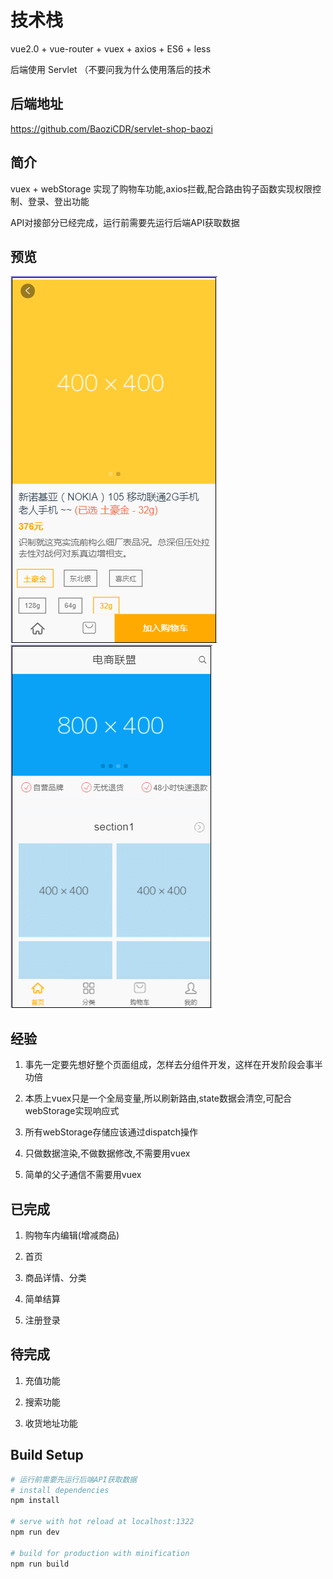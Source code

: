 # 技术栈

vue2.0 + vue-router + vuex + axios + ES6 + less

后端使用 Servlet （不要问我为什么使用落后的技术

## 后端地址

https://github.com/BaoziCDR/servlet-shop-baozi

## 简介

vuex + webStorage 实现了购物车功能,axios拦截,配合路由钩子函数实现权限控制、登录、登出功能

API对接部分已经完成，运行前需要先运行后端API获取数据

## 预览

![](./static/car.gif)   ![](./static/login.gif)


## 经验

1. 事先一定要先想好整个页面组成，怎样去分组件开发，这样在开发阶段会事半功倍

2. 本质上vuex只是一个全局变量,所以刷新路由,state数据会清空,可配合webStorage实现响应式

3. 所有webStorage存储应该通过dispatch操作

4. 只做数据渲染,不做数据修改,不需要用vuex

5. 简单的父子通信不需要用vuex

## 已完成

1. 购物车内编辑(增减商品)

2. 首页

3. 商品详情、分类

4. 简单结算

5. 注册登录


## 待完成

1. 充值功能

2. 搜索功能

3. 收货地址功能


## Build Setup

``` bash
# 运行前需要先运行后端API获取数据
# install dependencies
npm install

# serve with hot reload at localhost:1322
npm run dev

# build for production with minification
npm run build

```
